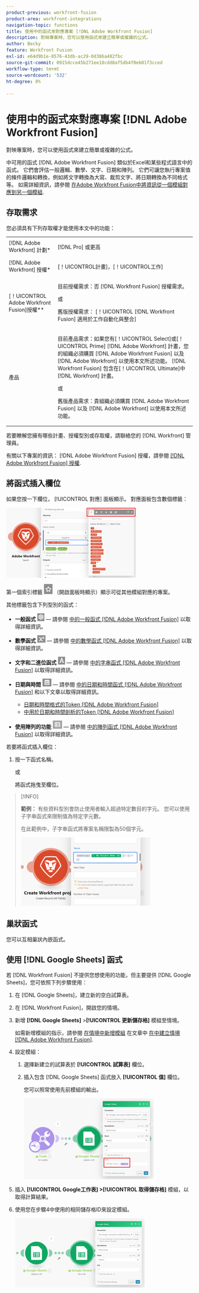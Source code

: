 ```yaml
---
product-previous: workfront-fusion
product-area: workfront-integrations
navigation-topic: functions
title: 使用中的函式來對應專案 [!DNL Adobe Workfront Fusion]
description: 對映專案時，您可以使用函式來建立簡單或複雜的公式。
author: Becky
feature: Workfront Fusion
exl-id: e64d9b1e-8576-43db-ac29-0d386a482fbc
source-git-commit: 0915dcce45b271ee18cdd8af5db4f0eb01f3cced
workflow-type: tm+mt
source-wordcount: '532'
ht-degree: 0%

---
```


# 使用中的函式來對應專案 [!DNL Adobe Workfront Fusion]

對映專案時，您可以使用函式來建立簡單或複雜的公式。

中可用的函式 [!DNL Adobe Workfront Fusion] 類似於Excel和某些程式語言中的函式。 它們會評估一般邏輯、數學、文字、日期和陣列。 它們可讓您執行專案值的條件邏輯和轉換，例如將文字轉換為大寫、裁剪文字、將日期轉換為不同格式等。 如需詳細資訊，請參閱 [在Adobe Workfront Fusion中將資訊從一個模組對應到另一個模組](../../workfront-fusion/mapping/map-information-between-modules.md).

## 存取需求

您必須具有下列存取權才能使用本文中的功能：

<table style="table-layout:auto">
 <col> 
 <col> 
 <tbody> 
  <tr> 
   <td role="rowheader">[!DNL Adobe Workfront] 計劃*</td> 
   <td> <p>[!DNL Pro] 或更高</p> </td> 
  </tr> 
  <tr data-mc-conditions=""> 
   <td role="rowheader">[!DNL Adobe Workfront] 授權*</td> 
   <td> <p>[！UICONTROL計畫]，[！UICONTROL工作]</p> </td> 
  </tr> 
  <tr> 
   <td role="rowheader">[！UICONTROL Adobe Workfront Fusion]授權**</td> 
   <td>
   <p>目前授權需求：否 [!DNL Workfront Fusion] 授權需求。</p>
   <p>或</p>
   <p>舊版授權需求： [！UICONTROL [!DNL Workfront Fusion] 適用於工作自動化與整合] </p>
   </td> 
  </tr> 
  <tr> 
   <td role="rowheader">產品</td> 
   <td>
   <p>目前產品需求：如果您有[！UICONTROL Select]或[！UICONTROL Prime] [!DNL Adobe Workfront] 計畫，您的組織必須購買 [!DNL Adobe Workfront Fusion] 以及 [!DNL Adobe Workfront] 以使用本文所述功能。 [!DNL Workfront Fusion] 包含在[！UICONTROL Ultimate]中 [!DNL Workfront] 計畫。</p>
   <p>或</p>
   <p>舊版產品需求：貴組織必須購買 [!DNL Adobe Workfront Fusion] 以及 [!DNL Adobe Workfront] 以使用本文所述功能。</p>
   </td> 
  </tr> 
 </tbody> 
</table>

若要瞭解您擁有哪些計畫、授權型別或存取權，請聯絡您的 [!DNL Workfront] 管理員。

有關以下專案的資訊： [!DNL Adobe Workfront Fusion] 授權，請參閱 [[!DNL Adobe Workfront Fusion] 授權](../../workfront-fusion/get-started/license-automation-vs-integration.md).

## 將函式插入欄位

如果您按一下欄位， [!UICONTROL 對應] 面板顯示。 對應面板包含數個標籤：

![](assets/functions-toolbar-350x189.png)

第一個索引標籤 ![](assets/toolbar-icon-functions-you-map-from-other-modules.png) （開啟面板時顯示）顯示可從其他模組對應的專案。

其他標籤包含下列型別的函式：

* **一般函式** ![](assets/toolbar-icon-general-function.png)  — 請參閱 [中的一般函式 [!DNL Adobe Workfront Fusion]](../../workfront-fusion/functions/general-functions.md) 以取得詳細資訊。

* **數學函式** ![](assets/toolbar-icon-math-functions.png)  — 請參閱 [中的數學函式 [!DNL Adobe Workfront Fusion]](../../workfront-fusion/functions/math-functions.md) 以取得詳細資訊。

* **文字和二進位函式** ![](assets/toolbar-icon-text&binary-functions.png)  — 請參閱 [中的字串函式 [!DNL Adobe Workfront Fusion]](../../workfront-fusion/functions/string-functions.md) 以取得詳細資訊。

* **日期與時間** ![](assets/toolbar-icon-date&time-functions.png)  — 請參閱 [中的日期和時間函式 [!DNL Adobe Workfront Fusion]](../../workfront-fusion/functions/date-and-time-functions.md) 和以下文章以取得詳細資訊。

   * [日期和時間格式的Token [!DNL Adobe Workfront Fusion]](../../workfront-fusion/functions/tokens-for-date-and-time-formatting.md)
   * [中用於日期和時間剖析的Token [!DNL Adobe Workfront Fusion]](../../workfront-fusion/functions/tokens-for-date-and-time-parsing.md)

* **使用陣列的功能** ![](assets/toolbar-icon-functions-for-arrays.png)  — 請參閱 [中的陣列函式 [!DNL Adobe Workfront Fusion]](../../workfront-fusion/functions/array-functions.md) 以取得詳細資訊。

若要將函式插入欄位：

1. 按一下函式名稱。

   或

   將函式拖曳至欄位。

>[!INFO]
>
>**範例：** 有些資料型別會防止使用者輸入超過特定數目的字元。 您可以使用子字串函式來限制值為特定字元數。
>
>在此範例中，子字串函式將專案名稱限製為50個字元。
>
>![](assets/example-meet-length-restriction-350x184.png)

## 巢狀函式

您可以互相巢狀內嵌函式。

## 使用 [!DNL Google Sheets] 函式

若 [!DNL Workfront Fusion] 不提供您想使用的功能，但主要提供 [!DNL Google Sheets]，您可依照下列步驟使用：

1. 在 [!DNL Google Sheets]，建立新的空白試算表。
1. 在 [!DNL Workfront Fusion]，開啟您的情境。
1. 新增 **[!DNL Google Sheets]** >**[!UICONTROL 更新儲存格]** 模組至情境。

   如需新增模組的指示，請參閱 [在情境中新增模組](../../workfront-fusion/scenarios/create-a-scenario.md#add) 在文章中 [在中建立情境 [!DNL Adobe Workfront Fusion]](../../workfront-fusion/scenarios/create-a-scenario.md).

1. 設定模組：

   1. 選擇新建立的試算表於 **[!UICONTROL 試算表]** 欄位。
   1. 插入包含 [!DNL Google Sheets] 函式放入 **[!UICONTROL 值]** 欄位。

      您可以照常使用先前模組的輸出。

      ![](assets/exploit-google-sheet-functions-350x218.png)

1. 插入 **[!UICONTROL Google工作表] >[!UICONTROL 取得儲存格]** 模組，以取得計算結果。
1. 使用您在步驟4中使用的相同儲存格ID來設定模組。

   ![](assets/exploit-google-sheet-functions-2-350x187.png)
